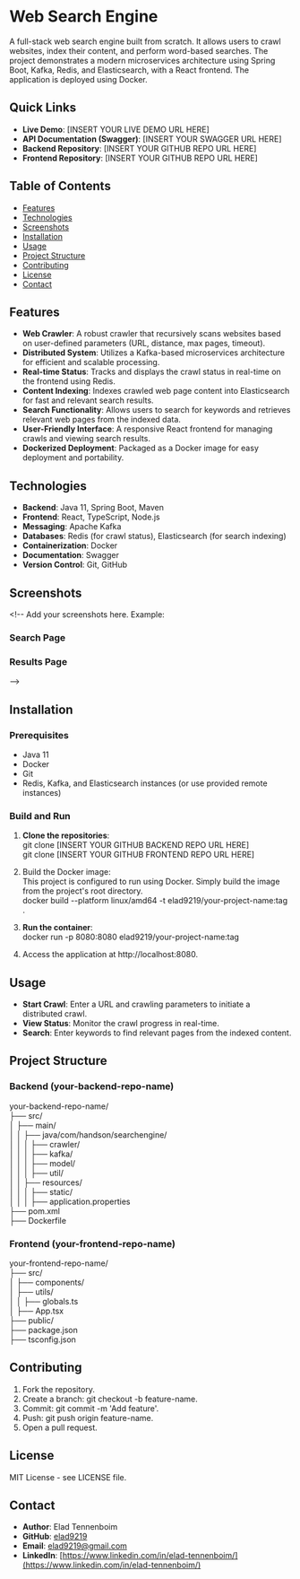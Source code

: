 # **Web Search Engine**

A full-stack web search engine built from scratch. It allows users to crawl websites, index their content, and perform word-based searches. The project demonstrates a modern microservices architecture using Spring Boot, Kafka, Redis, and Elasticsearch, with a React frontend. The application is deployed using Docker.

## **Quick Links**

* **Live Demo**: \[INSERT YOUR LIVE DEMO URL HERE\]  
* **API Documentation (Swagger)**: \[INSERT YOUR SWAGGER URL HERE\]  
* **Backend Repository**: \[INSERT YOUR GITHUB REPO URL HERE\]  
* **Frontend Repository**: \[INSERT YOUR GITHUB REPO URL HERE\]

## **Table of Contents**

* [Features](https://www.google.com/search?q=%23features)  
* [Technologies](https://www.google.com/search?q=%23technologies)  
* [Screenshots](https://www.google.com/search?q=%23screenshots)  
* [Installation](https://www.google.com/search?q=%23installation)  
* [Usage](https://www.google.com/search?q=%23usage)  
* [Project Structure](https://www.google.com/search?q=%23project-structure)  
* [Contributing](https://www.google.com/search?q=%23contributing)  
* [License](https://www.google.com/search?q=%23license)  
* [Contact](https://www.google.com/search?q=%23contact)

## **Features**

* **Web Crawler**: A robust crawler that recursively scans websites based on user-defined parameters (URL, distance, max pages, timeout).  
* **Distributed System**: Utilizes a Kafka-based microservices architecture for efficient and scalable processing.  
* **Real-time Status**: Tracks and displays the crawl status in real-time on the frontend using Redis.  
* **Content Indexing**: Indexes crawled web page content into Elasticsearch for fast and relevant search results.  
* **Search Functionality**: Allows users to search for keywords and retrieves relevant web pages from the indexed data.  
* **User-Friendly Interface**: A responsive React frontend for managing crawls and viewing search results.  
* **Dockerized Deployment**: Packaged as a Docker image for easy deployment and portability.

## **Technologies**

* **Backend**: Java 11, Spring Boot, Maven  
* **Frontend**: React, TypeScript, Node.js  
* **Messaging**: Apache Kafka  
* **Databases**: Redis (for crawl status), Elasticsearch (for search indexing)  
* **Containerization**: Docker  
* **Documentation**: Swagger  
* **Version Control**: Git, GitHub

## **Screenshots**

\<\!-- Add your screenshots here. Example:

### **Search Page**

### **Results Page**

\--\>

## **Installation**

### **Prerequisites**

* Java 11  
* Docker  
* Git  
* Redis, Kafka, and Elasticsearch instances (or use provided remote instances)

### **Build and Run**

1. **Clone the repositories**:  
   git clone \[INSERT YOUR GITHUB BACKEND REPO URL HERE\]  
   git clone \[INSERT YOUR GITHUB FRONTEND REPO URL HERE\]

2. Build the Docker image:  
   This project is configured to run using Docker. Simply build the image from the project's root directory.  
   docker build \--platform linux/amd64 \-t elad9219/your-project-name:tag .

3. **Run the container**:  
   docker run \-p 8080:8080 elad9219/your-project-name:tag

4. Access the application at http://localhost:8080.

## **Usage**

* **Start Crawl**: Enter a URL and crawling parameters to initiate a distributed crawl.  
* **View Status**: Monitor the crawl progress in real-time.  
* **Search**: Enter keywords to find relevant pages from the indexed content.

## **Project Structure**

### **Backend (your-backend-repo-name)**

your-backend-repo-name/  
├── src/  
│   ├── main/  
│   │   ├── java/com/handson/searchengine/  
│   │   │   ├── crawler/  
│   │   │   ├── kafka/  
│   │   │   ├── model/  
│   │   │   ├── util/  
│   │   ├── resources/  
│   │   │   ├── static/  
│   │   │   ├── application.properties  
├── pom.xml  
├── Dockerfile

### **Frontend (your-frontend-repo-name)**

your-frontend-repo-name/  
├── src/  
│   ├── components/  
│   ├── utils/  
│   │   ├── globals.ts  
│   ├── App.tsx  
├── public/  
├── package.json  
├── tsconfig.json

## **Contributing**

1. Fork the repository.  
2. Create a branch: git checkout \-b feature-name.  
3. Commit: git commit \-m 'Add feature'.  
4. Push: git push origin feature-name.  
5. Open a pull request.

## **License**

MIT License \- see LICENSE file.

## **Contact**

* **Author**: Elad Tennenboim  
* **GitHub**: [elad9219](https://github.com/elad9219)  
* **Email**: elad9219@gmail.com  
* **LinkedIn**: [https://www.linkedin.com/in/elad-tennenboim/](https://www.linkedin.com/in/elad-tennenboim/)